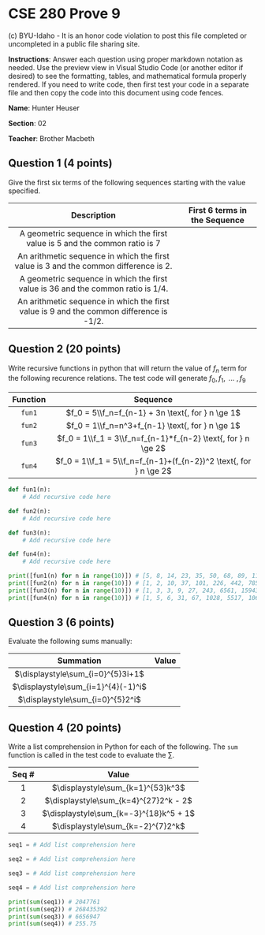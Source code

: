 # CSE 280 Prove 9

(c) BYU-Idaho - It is an honor code violation to post this
file completed or uncompleted in a public file sharing site.

**Instructions**: Answer each question using proper markdown notation as needed.  Use the preview view in Visual Studio Code (or another editor if desired) to see the formatting, tables, and mathematical formula properly rendered.  If you need to write code, then first test your code in a separate file and then copy the code into this document using code fences. 

**Name**: Hunter Heuser

**Section**: 02

**Teacher**: Brother Macbeth

## Question 1 (4 points)

Give the first six terms of the following sequences starting with the value specified.

|Description|First 6 terms in the Sequence|
|:-:|:-:|
|A geometric sequence in which the first value is 5 and the common ratio is 7||
|An arithmetic sequence in which the first value is 3 and the common difference is 2.||
|A geometric sequence in which the first value is 36 and the common ratio is 1/4.||
|An arithmetic sequence in which the first value is 9 and the common difference is -1/2.||

## Question 2 (20 points)

Write recursive functions in python that will return the value of $f_n$ term for the following recurence relations.  The test code will generate $f_0, f_1, \text{ ... } , f_9$

|Function|Sequence|
|:-:|:-:|
|`fun1`|$f_0 = 5\\f_n=f_{n-1} + 3n \text{, for } n \ge 1$|
|`fun2`|$f_0 = 1\\f_n=n^3+f_{n-1} \text{, for } n \ge 1$|
|`fun3`|$f_0 = 1\\f_1 = 3\\f_n=f_{n-1}*f_{n-2} \text{, for } n \ge 2$|
|`fun4`|$f_0 = 1\\f_1 = 5\\f_n=f_{n-1}+(f_{n-2})^2 \text{, for } n \ge 2$|

```python
def fun1(n):
    # Add recursive code here

def fun2(n):
    # Add recursive code here

def fun3(n):
    # Add recursive code here

def fun4(n):
    # Add recursive code here

print([fun1(n) for n in range(10)]) # [5, 8, 14, 23, 35, 50, 68, 89, 113, 140]
print([fun2(n) for n in range(10)]) # [1, 2, 10, 37, 101, 226, 442, 785, 1297, 2026]
print([fun3(n) for n in range(10)]) # [1, 3, 3, 9, 27, 243, 6561, 1594323, 10460353203, 16677181699666569]
print([fun4(n) for n in range(10)]) # [1, 5, 6, 31, 67, 1028, 5517, 1062301, 31499590, 1128514914191]
```

## Question 3 (6 points)

Evaluate the following sums manually:

|Summation|Value|
|:-:|:-:|
|$\displaystyle\sum_{i=0}^{5}3i+1$||
|$\displaystyle\sum_{i=1}^{4}(-1)^i$||
|$\displaystyle\sum_{i=0}^{5}2^i$||

## Question 4 (20 points)

Write a list comprehension in Python for each of the following.  The `sum` function is called in the test code to evaluate the $\sum$.

|Seq #|Value|
|:-:|:-:|
|1|$\displaystyle\sum_{k=1}^{53}k^3$|
|2|$\displaystyle\sum_{k=4}^{27}2^k - 2$|
|3|$\displaystyle\sum_{k=-3}^{18}k^5 + 1$|
|4|$\displaystyle\sum_{k=-2}^{7}2^k$|

```python
seq1 = # Add list comprehension here

seq2 = # Add list comprehension here

seq3 = # Add list comprehension here

seq4 = # Add list comprehension here

print(sum(seq1)) # 2047761
print(sum(seq2)) # 268435392
print(sum(seq3)) # 6656947
print(sum(seq4)) # 255.75
```